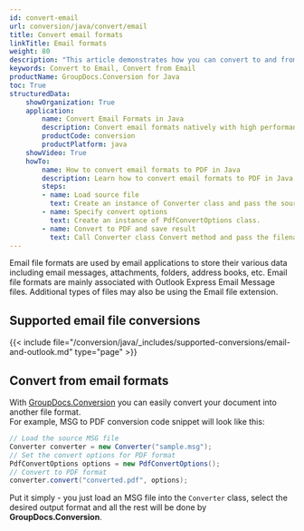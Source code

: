 ```yaml
---
id: convert-email
url: conversion/java/convert/email
title: Convert email formats
linkTitle: Email formats
weight: 80
description: "This article demonstrates how you can convert to and from email formats with GroupDocs.Conversion for Java."
keywords: Convert to Email, Convert from Email
productName: GroupDocs.Conversion for Java
toc: True
structuredData:
    showOrganization: True
    application:    
        name: Convert Email Formats in Java    
        description: Convert email formats natively with high performance using Java language and GroupDocs.Conversion for Java APIs
        productCode: conversion
        productPlatform: java 
    showVideo: True
    howTo:
        name: How to convert email formats to PDF in Java 
        description: Learn how to convert email formats to PDF in Java step by step
        steps:
        - name: Load source file 
          text: Create an instance of Converter class and pass the source file path as a constructor parameter. You may specify absolute or relative file paths as per your requirements. 
        - name: Specify convert options 
          text: Create an instance of PdfConvertOptions class.
        - name: Convert to PDF and save result 
          text: Call Converter class Convert method and pass the filename for the converted PDF file and the PdfConvertOptions object from the previous step as parameters.
---
```

Email file formats are used by email applications to store their various data including email messages, attachments, folders, address books, etc. Email file formats are mainly associated with Outlook Express Email Message files. Additional types of files may also be using the Email file extension.

## Supported email file conversions

{{< include file="/conversion/java/_includes/supported-conversions/email-and-outlook.md" type="page" >}}

## Convert from email formats

With [GroupDocs.Conversion](https://products.groupdocs.com/conversion/java) you can easily convert your document into another file format.  
For example, MSG to PDF conversion code snippet will look like this:

```java
// Load the source MSG file
Converter converter = new Converter("sample.msg");
// Set the convert options for PDF format
PdfConvertOptions options = new PdfConvertOptions();
// Convert to PDF format
converter.convert("converted.pdf", options);
```

Put it simply - you just load an MSG file into the `Converter` class, select the desired output format and all the rest will be done by **GroupDocs.Conversion**. 